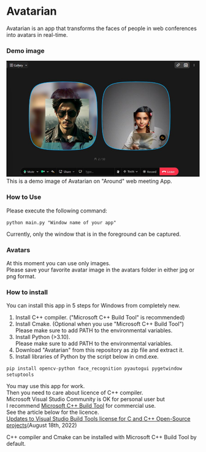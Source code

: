 # Avatarian
Avatarian is an app that transforms the faces of people in web conferences into avatars in real-time.

### Demo image
![Demo Image](media/avatarian_demo.jpg "Avatarian on Around")
This is a demo image of Avatarian on "Around" web meeting App.

### How to Use
Please execute the following command:
```shell
python main.py "Window name of your app"
```
Currently, only the window that is in the foreground can be captured.

### Avatars
At this moment you can use only images.  
Please save your favorite avatar image in the avatars folder in either jpg or png format.

### How to install
You can install this app in 5 steps for Windows from completely new.  
1. Install C++ compiler. ("Microsoft C++ Build Tool" is recommended)  
2. Install Cmake. (Optional when you use "Microsoft C++ Build Tool")  
    Please make sure to add PATH to the environmental variables.
3. Install Python (>3.10).   
    Please make sure to add PATH to the environmental variables.
4. Download "Avatarian" from this repository as zip file and extract it.  
5. Install libraries of Python by the script below in cmd.exe.  
```shell
pip install opencv-python face_recognition pyautogui pygetwindow setuptools
```


You may use this app for work.  
Then you need to care about licence of C++ compiler.  
Microsoft Visual Studio Community is OK for personal user but  
I recommend [Microsoft C++ Build Tool](https://visualstudio.microsoft.com/visual-cpp-build-tools/) for commercial use.  
See the article below for the licence.  
[Updates to Visual Studio Build Tools license for C and C++ Open-Source projects](https://devblogs.microsoft.com/cppblog/updates-to-visual-studio-build-tools-license-for-c-and-cpp-open-source-projects/)(August 18th, 2022)  

C++ compiler and Cmake can be installed with Microsoft C++ Build Tool by default.

